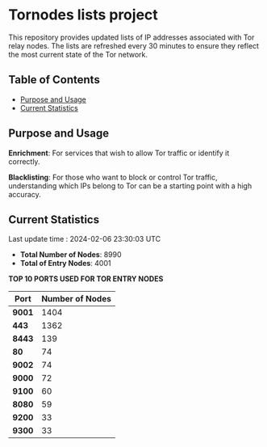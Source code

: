 # Tornodes lists project

This repository provides updated lists of IP addresses associated with Tor relay nodes. The lists are refreshed every 30 minutes to ensure they reflect the most current state of the Tor network.

## Table of Contents

- [Purpose and Usage](#purpose-and-usage)
- [Current Statistics](#current-statistics)


## Purpose and Usage

**Enrichment**: For services that wish to allow Tor traffic or identify it correctly.

**Blacklisting**: For those who want to block or control Tor traffic, understanding which IPs belong to Tor can be a starting point with a high accuracy.

## Current Statistics

Last update time : 2024-02-06 23:30:03 UTC

- **Total Number of Nodes**: 8990
- **Total of Entry Nodes**: 4001

**TOP 10 PORTS USED FOR TOR ENTRY NODES**

| **Port** | **Number of Nodes** |
|------|-----------------|
| **9001**   | 1404  |
| **443**   | 1362  |
| **8443**   | 139  |
| **80**   | 74  |
| **9002**   | 74  |
| **9000**   | 72  |
| **9100**   | 60  |
| **8080**   | 59  |
| **9200**   | 33  |
| **9300**   | 33  |

